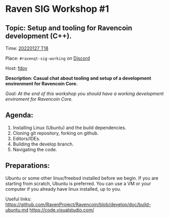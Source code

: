 # Raven SIG Workshop #1 #

## Topic: Setup and tooling for Ravencoin development (C++).  ##

Time: [20220127 T18](https://www.timeanddate.com/worldclock/fixedtime.html?iso=20220127T18&p1=1440&ah=2)

Place: `#ravenqt-sig-working` on [Discord](https://discord.gg/zpHVcWd7)

Host: [fdov](https://github.com/fdoving)

__Description: Casual chat about tooling and setup of a development environment for Ravencoin Core.__


_Goal: At the end of this workshop you should have a working development enviroment for Ravencoin Core._


## Agenda: ##

1. Installing Linux (Ubuntu) and the build dependencies.
2. Cloning git repository, forking on github.
3. Editors/IDEs.
4. Building the develop branch.
5. Navigating the code.



## Preparations: ##

Ubuntu or some other linux/freebsd installed before we begin.
If you are starting from scratch, Ubuntu is preferred.
You can use a VM or your computer if you already have linux installed, up to you.


Useful links:
https://github.com/RavenProject/Ravencoin/blob/develop/doc/build-ubuntu.md
https://code.visualstudio.com/

